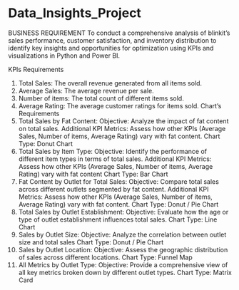 # Data_Insights_Project
BUSINESS REQUIREMENT
To conduct a comprehensive analysis of blinkit’s sales performance, customer satisfaction, and inventory distribution to identify key insights and opportunities for optimization using KPIs and visualizations in Python and Power BI.

KPIs Requirements
1.	Total Sales: The overall revenue generated from all items sold.
2.	Average Sales: The average revenue per sale.
3.	Number of items: The total count of different items sold.
4.	Average Rating: The average customer ratings for items sold.
Chart’s Requirements
1.	Total Sales by Fat Content:
Objective: Analyze the impact of fat content on total sales.
Additional KPI Metrics: Assess how other KPIs (Average Sales, Number of items, Average Rating) vary with fat content.
Chart Type: Donut Chart  
2.	Total Sales by Item Type:
Objective: Identify the performance of different item types in terms of total sales.
Additional KPI Metrics: Assess how other KPIs (Average Sales, Number of items, Average Rating) vary with fat content
Chart Type: Bar Chart
3.	Fat Content by Outlet for Total Sales:
Objective: Compare total sales across different outlets segmented by fat content.
Additional KPI Metrics: Assess how other KPIs (Average Sales, Number of items, Average Rating) vary with fat content.
Chart Type: Donut / Pie Chart
4.	Total Sales by Outlet Establishment:
Objective: Evaluate how the age or type of outlet establishment influences total sales.
Chart Type: Line Chart
5.	Sales by Outlet Size:
Objective: Analyze the correlation between outlet size and total sales
Chart Type: Donut / Pie Chart
6.	Sales by Outlet Location:
Objective: Assess the geographic distribution of sales across different locations.
Chart Type: Funnel Map
7.	All Metrics by Outlet Type:
Objective: Provide a comprehensive view of all key metrics broken down by different     outlet types.
Chart Type: Matrix Card

